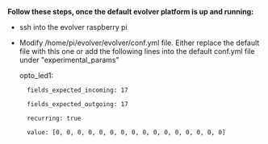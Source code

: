 **Follow these steps, once the default evolver platform is up and running:** 

* ssh into the evolver raspberry pi
* Modify /home/pi/evolver/evolver/conf.yml file. Either replace the default file with this one or add the following lines into the default conf.yml file under "experimental_params"

    opto_led1:

        fields_expected_incoming: 17
    
        fields_expected_outgoing: 17
    
        recurring: true
    
        value: [0, 0, 0, 0, 0, 0, 0, 0, 0, 0, 0, 0, 0, 0, 0, 0]
